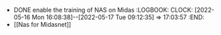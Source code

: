 - DONE enable the training of NAS on Midas
  :LOGBOOK:
  CLOCK: [2022-05-16 Mon 16:08:38]--[2022-05-17 Tue 09:12:35] =>  17:03:57
  :END:
- [[Nas for Midasnet]]